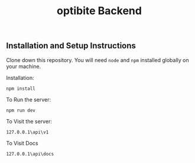 <h1  align="center">optibite Backend</h1>

</br>

## Installation and Setup Instructions

Clone down this repository. You will need `node` and `npm` installed globally on your machine.

Installation:

`npm install`

To Run the server:

`npm run dev`

To Visit the server:

`127.0.0.1\api\v1`

To Visit Docs

`127.0.0.1\api\docs`
